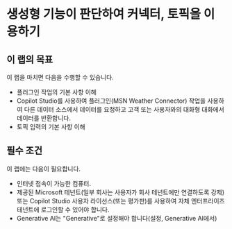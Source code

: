 # 생성형 기능이 판단하여 커넥터, 토픽을 이용하기 

## 이 랩의 목표
이 랩을 마치면 다음을 수행할 수 있습니다.
- 플러그인 작업의 기본 사항 이해
- Copilot Studio를 사용하여 플러그인(MSN Weather Connector) 작업을 사용하여 다른 데이터 소스에서 데이터를 요청하고 고객 또는 사용자와의 대화형 대화에서 데이터를 반환합니다.
- 토픽 입력의 기본 사항 이해
  
## 필수 조건

이 랩에는 다음이 필요합니다.
- 인터넷 접속이 가능한 컴퓨터.
- 제공된 Microsoft 테넌트(일부 회사는 사용자가 회사 테넌트에만 연결하도록 강제) 또는 Copilot Studio 사용자 라이선스(또는 평가판)를 사용하여 자체 엔터프라이즈 테넌트에 로그인할 수 있어야 합니다.
- Generative AI는 "Generative"로 설정해야 합니다(설정, Generative AI에서)





